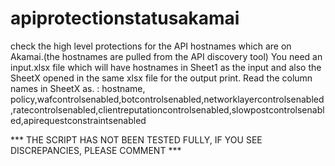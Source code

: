 # apiprotectionstatusakamai
check the high level protections for the API hostnames which are on Akamai.(the hostnames are pulled from the API discovery tool)
You need an input.xlsx file which will have hostnames in Sheet1 as the input and also the SheetX opened in the same xlsx file for the output print.
Read the column names in SheetX as. : hostname, policy,wafcontrolsenabled,botcontrolsenabled,networklayercontrolsenabled,ratecontrolsenabled,clientreputationcontrolsenabled,slowpostcontrolsenabled,apirequestconstraintsenabled


*** THE SCRIPT HAS NOT BEEN TESTED FULLY, IF YOU SEE DISCREPANCIES, PLEASE COMMENT ***
